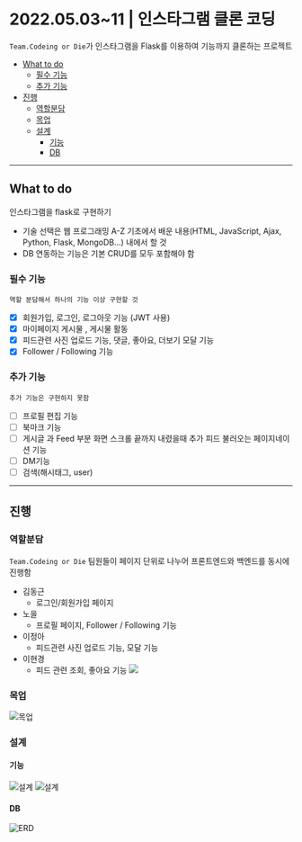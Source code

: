 # 2022.05.03~11 | 인스타그램 클론 코딩
`Team.Codeing or Die`가 인스타그램을 Flask를 이용하여 기능까지 클론하는 프로젝트

  * [What to do](#what-to-do)
    + [필수 기능](#필수기능)
    + [추가 기능](#선택기능)
  * [진행](#진행)
    + [역할분담](#역할분담)
    + [목업](#목업)
    + [설계](#설계)
      - [기능](#기능)
      - [DB](#db)

***

## What to do
인스타그램을 flask로 구현하기
- 기술 선택은 웹 프로그래밍 A-Z 기초에서 배운 내용(HTML, JavaScript, Ajax, Python, Flask, MongoDB...) 내에서 할 것
- DB 연동하는 기능은 기본 CRUD를 모두 포함해야 함
### 필수 기능
`역할 분담해서 하나의 기능 이상 구현할 것`
- [x] 회원가입, 로그인, 로그아웃 기능 (JWT 사용)
- [x] 마이페이지 게시물 , 게시물 활동
- [x] 피드관련 사진 업로드 기능, 댓글, 좋아요, 더보기 모달 기능
- [x] Follower / Following 기능
### 추가 기능
`추가 기능은 구현하지 못함`
- [ ] 프로필 편집 기능
- [ ] 북마크 기능
- [ ] 게시글 과 Feed 부분 화면 스크롤 끝까지 내렸을때 추가 피드 불러오는 페이지네이션 기능
- [ ] DM기능
- [ ] 검색(해시태그, user)

***

## 진행
### 역할분담
`Team.Codeing or Die` 팀원들이 페이지 단위로 나누어 프론트엔드와 백엔드를 동시에 진행함
- 김동근
  - 로그인/회원가입 페이지
- 노을
  - 프로필 페이지, Follower / Following 기능
- 이정아
  - 피드관련 사진 업로드 기능, 모달 기능
- 이현경
  - 피드 관련 조회, 좋아요 기능
![](https://img1.daumcdn.net/thumb/R1280x0/?scode=mtistory2&fname=https%3A%2F%2Fblog.kakaocdn.net%2Fdn%2FbPPMoy%2FbtrC3EmfszC%2FQZAUIxdGRK8GCzMs3JDKCk%2Fimg.png)

### 목업
![목업](https://img1.daumcdn.net/thumb/R1280x0/?scode=mtistory2&fname=https%3A%2F%2Fblog.kakaocdn.net%2Fdn%2FbTjZw1%2FbtrA7OLnBNv%2FBFUTh69XGCpj59RbVifmXk%2Fimg.png)

### 설계
#### 기능
![설계](https://img1.daumcdn.net/thumb/R1280x0/?scode=mtistory2&fname=https%3A%2F%2Fblog.kakaocdn.net%2Fdn%2FbLoa3V%2FbtrC6HJtJGC%2FqqBdl1SfpyhdigkX5nonwk%2Fimg.png)
![설계](https://img1.daumcdn.net/thumb/R1280x0/?scode=mtistory2&fname=https%3A%2F%2Fblog.kakaocdn.net%2Fdn%2FpvGJG%2FbtrA9ikSk9x%2FTxYGrEknL0FIhQeFubYBFK%2Fimg.png)

#### DB
![ERD](https://img1.daumcdn.net/thumb/R1280x0/?scode=mtistory2&fname=https%3A%2F%2Fblog.kakaocdn.net%2Fdn%2FcadNX0%2FbtrC7MDkin8%2FncVIkeB7UKT1IvKTbujyC1%2Fimg.png)
